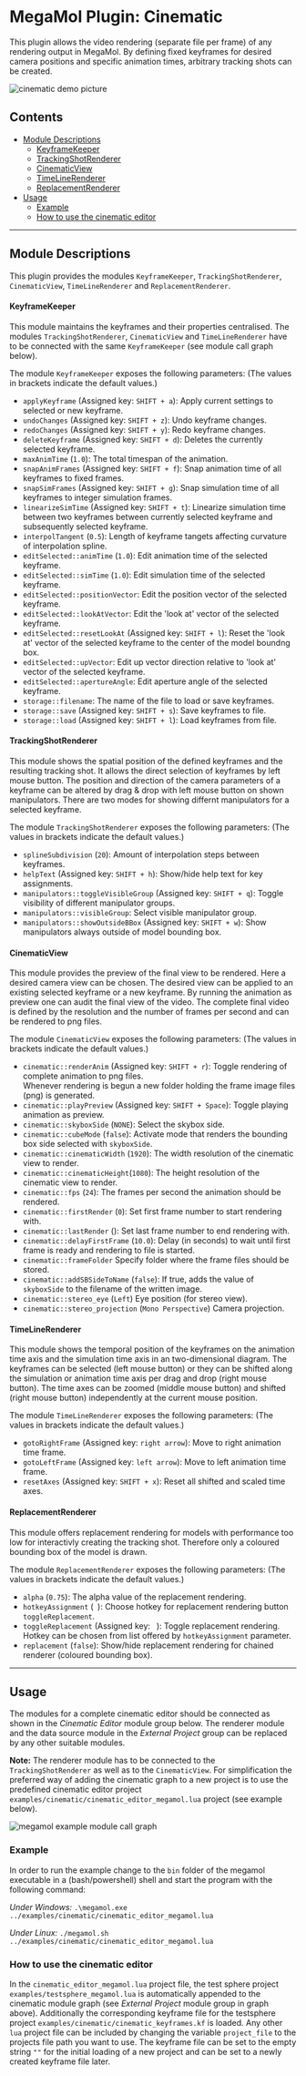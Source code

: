 # MegaMol Plugin: **Cinematic**

This plugin allows the video rendering (separate file per frame) of any rendering output in MegaMol.
By defining fixed keyframes for desired camera positions and specific animation times, arbitrary tracking shots can be created.

![cinematic demo picture](demo.png)

<!-- TOC -->
## Contents
- [Module Descriptions](#module-descriptions) 
   - [KeyframeKeeper](#keyframekeeper)  
   - [TrackingShotRenderer](#trackingshotrenderer)  
   - [CinematicView](#cinematicview)  
   - [TimeLineRenderer](#timelinerenderer)  
   - [ReplacementRenderer](#replacementrenderer)  
- [Usage](#usage)  
   - [Example](#example)  
   - [How to use the cinematic editor](#How-to-use-the-cinematic-editor)  
<!-- /TOC -->
--- 

## Module Descriptions
This plugin provides the modules `KeyframeKeeper`,  `TrackingShotRenderer`, `CinematicView`, `TimeLineRenderer` and `ReplacementRenderer`.

#### KeyframeKeeper

This module maintains the keyframes and their properties centralised. 
The modules `TrackingShotRenderer`, `CinematicView` and `TimeLineRenderer` have to be connected with the same `KeyframeKeeper` (see module call graph below).

The module `KeyframeKeeper` exposes the following parameters:
(The values in brackets indicate the default values.)

* `applyKeyframe` (Assigned key: `SHIFT + a`): Apply current settings to selected or new keyframe.
* `undoChanges` (Assigned key: `SHIFT + z`): Undo keyframe changes.
* `redoChanges` (Assigned key: `SHIFT + y`): Redo keyframe changes.
* `deleteKeyframe` (Assigned key: `SHIFT + d`): Deletes the currently selected keyframe.
* `maxAnimTime` (`1.0`): The total timespan of the animation.
* `snapAnimFrames` (Assigned key: `SHIFT + f`): Snap animation time of all keyframes to fixed frames.
* `snapSimFrames` (Assigned key: `SHIFT + g`): Snap simulation time of all keyframes to integer simulation frames.
* `linearizeSimTime` (Assigned key: `SHIFT + t`): Linearize simulation time between two keyframes between currently selected keyframe and subsequently selected keyframe.
* `interpolTangent` (`0.5`): Length of keyframe tangets affecting curvature of interpolation spline.
* `editSelected::animTime` (`1.0`): Edit animation time of the selected keyframe.
* `editSelected::simTime` (`1.0`): Edit simulation time of the selected keyframe.
* `editSelected::positionVector`: Edit the position vector of the selected keyframe.
* `editSelected::lookAtVector`: Edit the 'look at' vector of the selected keyframe.
* `editSelected::resetLookAt` (Assigned key: `SHIFT + l`): Reset the 'look at' vector of the selected keyframe to the center of the model boundng box.
* `editSelected::upVector`:  Edit up vector direction relative to 'look at' vector of the selected keyframe.
* `editSelected::apertureAngle`: Edit aperture angle of the selected keyframe.
* `storage::filename`:  The name of the file to load or save keyframes. 
* `storage::save` (Assigned key: `SHIFT + s`): Save keyframes to file.
* `storage::load` (Assigned key: `SHIFT + l`): Load keyframes from file.

#### TrackingShotRenderer

This module shows the spatial position of the defined keyframes and the resulting tracking shot. 
It allows the direct selection of keyframes by left mouse button. 
The position and direction of the camera parameters of a keyframe can be altered by drag & drop with left mouse button on shown manipulators.
There are two modes for showing differnt manipulators for a selected keyframe.

The module `TrackingShotRenderer` exposes the following parameters:
(The values in brackets indicate the default values.)

* `splineSubdivision` (`20`): Amount of interpolation steps between keyframes.          
* `helpText` (Assigned key: `SHIFT + h`): Show/hide help text for key assignments.
* `manipulators::toggleVisibleGroup` (Assigned key: `SHIFT + q`): Toggle visibility of different manipulator groups.  
* `manipulators::visibleGroup`: Select visible manipulator group.  
* `manipulators::showOutsideBBox` (Assigned key: `SHIFT + w`): Show manipulators always outside of model bounding box.

#### CinematicView

This module provides the preview of the final view to be rendered.
Here a desired camera view can be chosen.
The desired view can be applied to an existing selected keyframe or a new keyframe.
By running the animation as preview one can audit the final view of the video.
The complete final video is defined by the resolution and the number of frames per second and can be rendered to png files.

The module `CinematicView` exposes the following parameters:
(The values in brackets indicate the default values.)

* `cinematic::renderAnim` (Assigned key: `SHIFT + r`): Toggle rendering of complete animation to png files.   
   Whenever rendering is begun a new folder holding the frame image files (png) is generated.
* `cinematic::playPreview` (Assigned key: `SHIFT + Space`): Toggle playing animation as preview.
* `cinematic::skyboxSide` (`NONE`): Select the skybox side.
* `cinematic::cubeMode` (`false`): Activate mode that renders the bounding box side selected with `skyboxSide`.
* `cinematic::cinematicWidth` (`1920`): The width resolution of the cinematic view to render.
* `cinematic::cinematicHeight`(`1080`): The height resolution of the cinematic view to render.
* `cinematic::fps` (`24`): The frames per second the animation should be rendered.
* `cinematic::firstRender` (`0`): Set first frame number to start rendering with.
* `cinematic::lastRender` (): Set last frame number to end rendering with.
* `cinematic::delayFirstFrame` (`10.0`): Delay (in seconds) to wait until first frame is ready and rendering to file is started.
* `cinematic::frameFolder` Specify folder where the frame files should be stored.
* `cinematic::addSBSideToName` (`false`): If true, adds the value of `skyboxSide` to the filename of the written image.
* `cinematic::stereo_eye` (`Left`) Eye position (for stereo view).
* `cinematic::stereo_projection` (`Mono Perspective`) Camera projection.

#### TimeLineRenderer

This module shows the temporal position of the keyframes on the animation time axis and the simulation time axis in an two-dimensional diagram.
The keyframes can be selected (left mouse button) or they can be shifted along the simulation or animation time axis per drag and drop (right mouse button).
The time axes can be zoomed (middle mouse button) and shifted (right mouse button) independently at the current mouse position.

The module `TimeLineRenderer` exposes the following parameters:
(The values in brackets indicate the default values.)

* `gotoRightFrame` (Assigned key: `right arrow`): Move to right animation time frame.
* `gotoLeftFrame` (Assigned key: `left arrow`): Move to left animation time frame.
* `resetAxes` (Assigned key: `SHIFT + x`): Reset all shifted and scaled time axes.

#### ReplacementRenderer

This module offers replacement rendering for models with performance too low for interactivly creating the tracking shot. 
Therefore only a coloured bounding box of the model is drawn.

The module `ReplacementRenderer` exposes the following parameters:
(The values in brackets indicate the default values.)

* `alpha` (`0.75`): The alpha value of the replacement rendering.
* `hotkeyAssignment` (` `): Choose hotkey for replacement rendering button `toggleReplacement`.
* `toggleReplacement` (Assigned key: ` `): Toggle replacement rendering. Hotkey can be chosen from list offered by `hotkeyAssignment` parameter. 
* `replacement` (`false`): Show/hide replacement rendering for chained renderer (coloured bounding box).

---

## Usage

The modules for a complete cinematic editor should be connected as shown in the *Cinematic Editor* module group below. 
The renderer module and the data source module in the *External Project* group can be replaced by any other suitable modules. 

**Note:** The renderer module has to be connected to the `TrackingShotRenderer` as well as to the `CinematicView`.
For simplification the preferred way of adding the cinematic graph to a new project is to use the predefined cinematic editor project `examples/cinematic/cinematic_editor_megamol.lua` project (see example below).

![megamol example module call graph](graph.png)

### Example

In order to run the example change to the `bin` folder of the megamol executable in a (bash/powershell) shell and start the program with the following command:

*Under Windows:* `.\megamol.exe ../examples/cinematic/cinematic_editor_megamol.lua`

*Under Linux:* `./megamol.sh ../examples/cinematic/cinematic_editor_megamol.lua`

### How to use the cinematic editor

In the `cinematic_editor_megamol.lua` project file, the test sphere project `examples/testsphere_megamol.lua` is automatically appended to the cinematic module graph (see *External Project* module group in graph above). 
Additionally the corresponding keyframe file for the testsphere project `examples/cinematic/cinematic_keyframes.kf` is loaded. 
Any other `lua` project file can be included by changing the variable `project_file` to the projects file path you want to use.
The keyframe file can be set to the empty string `""` for the initial loading of a new project and can be set to a newly created keyframe file later.
